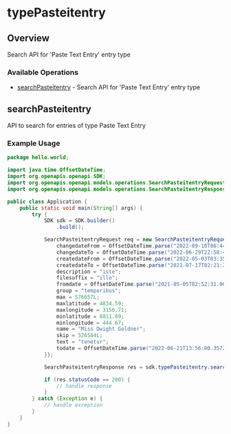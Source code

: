 # typePasteitentry

## Overview

Search API for 'Paste Text Entry' entry type

### Available Operations

* [searchPasteitentry](#searchpasteitentry) - Search API for 'Paste Text Entry' entry type

## searchPasteitentry

API to search for entries of type Paste Text Entry

### Example Usage

```java
package hello.world;

import java.time.OffsetDateTime;
import org.openapis.openapi.SDK;
import org.openapis.openapi.models.operations.SearchPasteitentryRequest;
import org.openapis.openapi.models.operations.SearchPasteitentryResponse;

public class Application {
    public static void main(String[] args) {
        try {
            SDK sdk = SDK.builder()
                .build();

            SearchPasteitentryRequest req = new SearchPasteitentryRequest() {{
                changedateFrom = OffsetDateTime.parse("2022-09-10T06:44:39.892Z");
                changedateTo = OffsetDateTime.parse("2022-06-29T22:58:48.514Z");
                createdateFrom = OffsetDateTime.parse("2022-05-03T03:35:37.503Z");
                createdateTo = OffsetDateTime.parse("2021-07-17T02:21:21.661Z");
                description = "iste";
                filesuffix = "illo";
                fromdate = OffsetDateTime.parse("2021-05-05T02:52:31.067Z");
                group = "temporibus";
                max = 576657L;
                maxlatitude = 4834.59;
                maxlongitude = 3156.71;
                minlatitude = 8811.89;
                minlongitude = 444.67;
                name = "Miss Dwight Goldner";
                skip = 526584L;
                text = "tenetur";
                todate = OffsetDateTime.parse("2022-06-21T13:56:00.357Z");
            }};            

            SearchPasteitentryResponse res = sdk.typePasteitentry.searchPasteitentry(req);

            if (res.statusCode == 200) {
                // handle response
            }
        } catch (Exception e) {
            // handle exception
        }
    }
}
```
